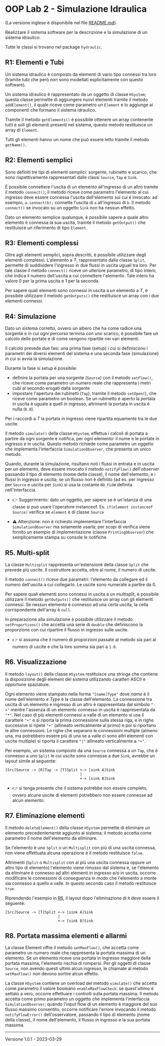 # OOP Lab 2 - Simulazione Idraulica

(La versione inglese è disponibile nel file [README.md](README.md)).

Realizzare il sistema software per la descrizione e la simulazione di un sistema idraulico.

Tutte le classi si trovano nel package `hydraulic`.


## R1: Elementi e Tubi

Un sistema idraulico è composto da elementi di vario tipo connessi tra loro (tramite tubi che però non sono modellati esplicitamente con questo software).

Un sistema idraulico è rappresentato da un oggetto di classe `HSystem`; questa classe permette di aggiungere nuovi elementi tramite il metodo `addElement()`, il quale riceve come parametro un `Element` e lo aggiunge ai componenti che formano il sistema idraulico.

Tramite il metodo `getElements()` è possibile ottenere un array contenente tutti e soli gli elementi presenti nel sistema, questo metodo restituisce un array di `Element`.

Tutti gli elementi hanno un nome che può essere letto tramite il metodo `getName()`.


## R2: Elementi semplici

Sono definiti tre tipi di elementi semplici: sorgente, rubinetto e scarico, che sono rispettivamente rappresentati dalle classi `Source`, `Tap` e `Sink`.

È possibile connettere l'uscita di un elemento all'ingresso di un altro tramite il metodo `connect()`; il metodo riceve come parametro l'elemento al cui ingresso deve essere connessa l'uscita dell'elemento sui cui è invocato: ad esempio, `a.connect(b);` connette l'uscita di `a` all'ingresso di `b`. Il metodo `connect()` se invocato su un oggetto `Sink` non ha nessun effetto.

Dato un elemento semplice qualunque, è possibile sapere a quale altro elemento è connessa la sua uscita, tramite il metodo `getOutput()` che restituisce un riferimento di tipo `Element`.


## R3: Elementi complessi

Oltre agli elementi semplici, sopra descritti, è possibile utilizzare degli elementi complessi. L'elemento a *T*, rappresentato dalla classe `Split`, permette di suddividere l'ingresso in due flussi in uscita uguali tra loro. Per tale classe il metodo `connect()` riceve un ulteriore parametro, di tipo intero, che indica il numero dell'uscita a cui connettere l'elemento. Tale intero ha valore 0 per la prima uscita e 1 per la seconda.

Per sapere quali elementi sono connessi in uscita a un elemento a *T*, è possibile utilizzare il metodo `getOutputs()` che restituisce un array con i due elementi connessi.


## R4: Simulazione

Dato un sistema corretto, ovvero un albero che ha come radice una sorgente e in cui ogni percorso termina con uno scarico, è possibile fare un calcolo delle portate e di come vengono ripartite nei vari elementi.

Il calcolo prevede due fasi: una prima fase (setup) i cui si definiscono i parametri dei diversi elementi del sistema e una seconda fase (simulazione) in cui si avvia la simulazione.

Durante la fase si setup è possibile:

- definire la portata per una sorgente (`Source`) con il metodo `setFlow()`, che riceve come parametro un numero reale che rappresenta i metri cubi al secondo erogati dalla sorgente
- impostare l'apertura dei rubinetti (`Tap`), tramite il metodo `setOpen(`), che riceve come parametro un boolean. Se un rubinetto è aperto la portata in uscita è uguale a quell in ingresso, altrimenti la portata in uscita è nulla (`0.0`).

Per i raccordi a *T* la portata in ingresso viene ripartita equamente tra le due uscite.

Il metodo `simulate()` della classe `HSystem`, effettua i calcoli di portata a partire da ogni sorgente e notifica, per ogni elemento: il nome e le portate in ingresso e in uscita. Questo metodo richiede come parametro un oggetto che implementa l'interfaccia `SimulationObserver`, che presenta un unico metodo.

Quando, durante la simulazione, risultano noti i flussi in entrata e in uscita per un elemento, deve essere invocato il metodo `notifyFlow()` dell'*observer* passando il tipo di elemento (nome della classe), il nome dell'elemento, e i flussi in ingresso e uscita; se un flusso non è definito (ad es. per ingresso per `Source` e uscita per `Sink`) si usa la costante `NO_FLOW` definita nell'interfaccia.

- 👉  Suggerimento: dato un oggetto, per sapere se è un'istanza di una classe si può usare l'operatore instanceof. 
	Es. `if(element instanceof Source)` verifica se `element` è di classe `Source`

- :warning: Attenzione: non è richiesto implementare l'interfaccia `SimulationObserver` ma solamente usarla; 
	per scopi di verifica viene fornito un esempio di implementazione (classe `PrintingObserver`) che semplicemente stampa su console le notifiche.


## R5. Multi-split

La classe `Multisplit` rappresenta un'estensione della classe `Split` che prevede più uscite. Il costruttore accetta, oltre al nome, il numero di uscite.

Il metodo `connect()` riceve due parametri: l'elemento da collegare ed il numero dell'uscita a cui collegarlo. Le uscite sono numerate a partire da 0.

Per sapere quali elementi sono connessi in uscita a un multisplit, è possibile utilizzare il metodo `getOutputs()` che restituisce un array con gli elementi connessi. Se nessun elemento è connesso ad una certa uscita, la cella corrispondente dell'array è `null`.

In preparazione alla simulazione è possibile utilizzare il metodo `setProportions()` che accetta una serie di `double` che definiscono la proporzione con cui ripartire il flusso in ingresso sulle uscite.

- 👉  si assuma che il numero di proporzioni passate al metodo sia pari al numero di uscite e che la loro somma sia pari a `1.0`.



## R6. Visualizzazione

Il metodo `layout()` della classe `HSystem` restituisce una stringa che contiene la disposizione degli element del sistema utilizzando caratteri ASCII e opportune spaziature.

Ogni elemento viene stampato nella forma `"[name]Type"` dove *name* è il nome dell'elemento e *Type* è la classe dell'elemento. La connessione tra uscita di un elemento e ingresso di un altro è rappresentata dal simbolo `"->"` mentre l'assenza di un elemento connesso in uscita è rappresentata da `"*"`. Nel caso di più elementi connessi a valle di un elemento si usa il carattere `"+"` e si riporta la prima connessione sulla stessa riga, e in righe successive si ripete `"+"` (allineato verticalmente al primo) e poi si riportano le altre connessioni. Le righe che separano le connessioni multiple (almeno una, ma potrebbero essere più di una se a valle ci sono altri elementi con uscite multiple) si riporta il carattere `"|"` allineato verticalmente a `"+"`.

Per esempio, un sistema composto da una `Source` connessa a un `Tap`, che è connesso a uno `Split` le cui uscite sono connesse a due `Sink`, avrebbe un layout simile al seguente:

```
[Src]Source -> [R]Tap -> [T]Split +-> [sink A]Sink
                                  |
                                  +-> [sink B]Sink 
```

- 👉 si tenga presente che il sistema potrebbe non essere completo, ovvero alcune uscite di elementi potrebbero non essere connesse ad alcun elemento.



## R7. Eliminazione elementi

Il metodo `deleteElement()` della classe `HSystem` permette di eliminare un elemento precedentemente aggiunto al sistema; il metodo accetta come parametro il nome dell'elemento da eliminare.

Se l'elemento è uno `Split` o un `Multisplit` con più di una uscita connessa, non viene effettuata alcuna operazione e il metodo restituisce `false`.

Altrimenti (`Split` o `Multisplit` con al più una uscita connessa oppure un altro tipo di elemento) l'elemento viene rimosso dal sistema e, se l'elemento da eliminare è connesso ad altri elementi in ingresso e/o in uscita, occorre modificare le connessioni di conseguenza in modo che l'elemento a monte sia connesso a quello a valle. In questo secondo caso il metodo restituisce `true`. 

Riprendendo l'esempio in [R6](#r6-visualizzazione), il layout dopo l'eliminazione di `R` deve essere il seguente:

```
[Src]Source -> [T]Split +-> [sink A]Sink
                        |
                        +-> [sink B]Sink
```


## R8. Portata massima elementi e allarmi

La classe Element offre il metodo `setMaxFlow()`, che accetta come parametro un numero reale che rappresenta la portata massima di un elemento. Se un elemento riceve una portata in ingresso maggiore della portata massima, l'elemento rischia di rompersi. Per gli oggetti di classe `Source`, non avendo questi ultimi alcun ingresso, le chiamate al metodo `setMaxFlow()` non devono sortire alcun effetto.

La classe `HSystem` contiene un overload del metodo `simulate()` che accetta come parametro il valore booleano `enableMaxFlowCheck`: se quest'ultimo è settato a vero, occorre effettuare i controlli sulla portata massima. Il metodo accetta come primo parametro un oggetto che implementa l'interfaccia `SimulationObserver`; quando l'input flow di un elemento è maggiore del suo flusso massimo consentito, occorre notificare l'errore invocando il metodo `notifyFlowError()` dell'osservatore, passando il tipo di elemento (nome della classe), il nome dell'elemento, il flusso in ingresso e la sua portata massima.

---

Versione 1.0.1 - 2023-03-29
